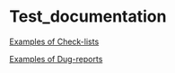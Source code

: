 # Test_documentation

[Examples of Check-lists](https://docs.google.com/spreadsheets/d/1ojECzr_eaGzPy6AmK1h-ggmsWJDFCiBU/edit?usp=sharing&ouid=109630067946316259240&rtpof=true&sd=true)

[Examples of Dug-reports](https://docs.google.com/spreadsheets/d/1wmGeGf0vQHF2D8gR1HHRIMEbhWD1u5y2s_WjOb48lP4/edit?usp=sharing)
